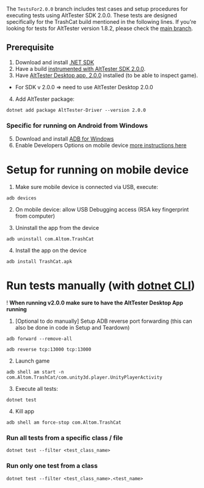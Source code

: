 The `TestsFor2.0.0` branch includes test cases and setup procedures for executing tests using AltTester SDK 2.0.0. These tests are designed specifically for the TrashCat build mentioned in the following lines. If you're looking for tests for AltTester version 1.8.2, please check the [main branch](https://github.com/alttester/EXAMPLES-TrashCat-Tests/tree/main).

## Prerequisite

1. Download and install [.NET SDK](https://dotnet.microsoft.com/en-us/download)
2. Have a build [instrumented with AltTester SDK 2.0.0](https://alttester.com/docs/sdk/pages/get-startedhtml#instrument-your-game-with-alttester-unity-sdk).
3. Have [AltTester Desktop app, 2.0.0](https://alttester.com/alttester/) installed (to be able to inspect game).
- For SDK v 2.0.0 => need to use AltTester Desktop 2.0.0
4. Add AltTester package:
```
dotnet add package AltTester-Driver --version 2.0.0
```

### Specific for running on Android from Windows
5. Download and install [ADB for Windows](https://dl.google.com/android/repository/platform-tools-latest-windows.zip)
6. Enable Developers Options on mobile device [more instructions here](https://www.xda-developers.com/install-adb-windows-macos-linux/)

# Setup for running on mobile device

1. Make sure mobile device is connected via USB, execute:

```
adb devices
```

2. On mobile device: allow USB Debugging access (RSA key fingerprint from computer)

3. Uninstall the app from the device

```
adb uninstall com.Altom.TrashCat
```

4. Install the app on the device

```
adb install TrashCat.apk
```

# Run tests manually (with [dotnet CLI](https://learn.microsoft.com/en-us/dotnet/core/tools/dotnet-test))
! **When running v2.0.0 make sure to have the AltTester Desktop App running**

1. [Optional to do manually] Setup ADB reverse port forwarding (this can also be done in code in Setup and Teardown)

```
adb forward --remove-all
```

```
adb reverse tcp:13000 tcp:13000
```

2. Launch game

```
adb shell am start -n com.Altom.TrashCat/com.unity3d.player.UnityPlayerActivity
```

3. Execute all tests:

```
dotnet test
```

4. Kill app
```
adb shell am force-stop com.Altom.TrashCat
```


### Run all tests from a specific class / file

```
dotnet test --filter <test_class_name>
```

### Run only one test from a class

```
dotnet test --filter <test_class_name>.<test_name>
```

